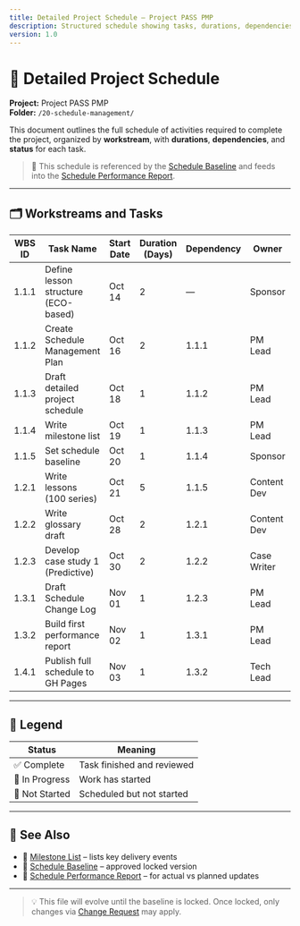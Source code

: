 ```yaml
---
title: Detailed Project Schedule – Project PASS PMP
description: Structured schedule showing tasks, durations, dependencies, and status.
version: 1.0
---
```


# 📆 Detailed Project Schedule  
**Project:** Project PASS PMP  
**Folder:** `/20-schedule-management/`

This document outlines the full schedule of activities required to complete the project, organized by **workstream**, with **durations**, **dependencies**, and **status** for each task.

> 📌 This schedule is referenced by the [Schedule Baseline](04-schedule-baseline.md) and feeds into the [Schedule Performance Report](./06-schedule-performance-report.md).

---

## 🗂️ Workstreams and Tasks

| WBS ID   | Task Name                         | Start Date | Duration (Days) | Dependency        | Owner           | Status       |
|---------|-----------------------------------|------------|------------------|-------------------|------------------|--------------|
| 1.1.1   | Define lesson structure (ECO-based) | Oct 14     | 2                | —                 | Sponsor          | ✅ Complete   |
| 1.1.2   | Create Schedule Management Plan     | Oct 16     | 2                | 1.1.1             | PM Lead          | ✅ Complete   |
| 1.1.3   | Draft detailed project schedule     | Oct 18     | 1                | 1.1.2             | PM Lead          | ✅ Complete   |
| 1.1.4   | Write milestone list                | Oct 19     | 1                | 1.1.3             | PM Lead          | ✅ Complete   |
| 1.1.5   | Set schedule baseline               | Oct 20     | 1                | 1.1.4             | Sponsor          | 🔲 Pending    |
| 1.2.1   | Write lessons (100 series)          | Oct 21     | 5                | 1.1.5             | Content Dev      | 🔄 In Progress |
| 1.2.2   | Write glossary draft                | Oct 28     | 2                | 1.2.1             | Content Dev      | 🔲 Not Started |
| 1.2.3   | Develop case study 1 (Predictive)   | Oct 30     | 2                | 1.2.2             | Case Writer      | 🔲 Not Started |
| 1.3.1   | Draft Schedule Change Log           | Nov 01     | 1                | 1.2.3             | PM Lead          | 🔲 Not Started |
| 1.3.2   | Build first performance report      | Nov 02     | 1                | 1.3.1             | PM Lead          | 🔲 Not Started |
| 1.4.1   | Publish full schedule to GH Pages   | Nov 03     | 1                | 1.3.2             | Tech Lead        | 🔲 Not Started |

---

## 🧩 Legend

| Status         | Meaning                     |
|----------------|-----------------------------|
| ✅ Complete    | Task finished and reviewed   |
| 🔄 In Progress | Work has started             |
| 🔲 Not Started | Scheduled but not started    |

---

## 🔁 See Also

- 📄 [Milestone List](03-milestone-list.md) – lists key delivery events
- 📄 [Schedule Baseline](04-schedule-baseline.md) – approved locked version
- 📄 [Schedule Performance Report](./06-schedule-performance-report.md) – for actual vs planned updates

---

> 💡 This file will evolve until the baseline is locked. Once locked, only changes via [Change Request](../00-project-integration-management/change-management/change-request-template.md) may apply.
